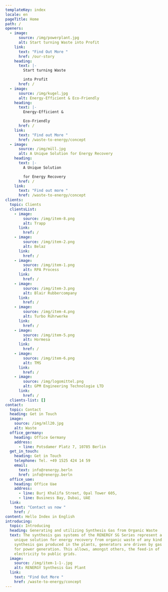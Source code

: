 ```yaml
---
templateKey: index
locale: en
pageTitle: Home
path: /
openers:
  - image:
      source: /img/powerplant.jpg
      alt: Start turning Waste into Profit
    link:
      text: "Find Out More "
      href: /our-story
    heading:
      text: |-
        Start turning Waste

        into Profit
      href: /
  - image:
      source: /img/kugel.jpg
      alt: Energy-Efficient & Eco-Friendly
    heading:
      text: |-
        Energy-Efficient &

        Eco-Friendly
      href: /
    link:
      text: "Find out More "
      href: /waste-to-energy/concept
  - image:
      source: /img/müll.jpg
      alt: A Unique Solution for Energy Recovery
    heading:
      text: |-
        A Unique Solution

        for Energy Recovery
      href: /
    link:
      text: "Find out more "
      href: /waste-to-energy/concept
clients:
  topic: Clients
  clientsList:
    - image:
        source: /img/item-8.png
        alt: Trapp
      link:
        href: /
    - image:
        source: /img/item-2.png
        alt: Belaz
      link:
        href: /
    - image:
        source: /img/item-1.png
        alt: RPA Process
      link:
        href: /
    - image:
        source: /img/item-3.png
        alt: Blair Rubbercompany
      link:
        href: /
    - image:
        source: /img/item-4.png
        alt: Turbo Rührwerke
      link:
        href: /
    - image:
        source: /img/item-5.png
        alt: Hormesa
      link:
        href: /
    - image:
        source: /img/item-6.png
        alt: TMS
      link:
        href: /
    - image:
        source: /img/logomittel.png
        alt: GPM Engineering Technologie LTD
      link:
        href: /
  clients-list: []
contact:
  topic: Contact
  heading: Get in Touch
  image:
    source: /img/mll20.jpg
    alt: Waste
  office_germany:
    heading: Office Germany
    address:
      - line: Potsdamer Platz 7, 10785 Berlin
  get_in_touch:
    heading: Get in Touch
    telephone: Tel. +49 1525 424 14 59
    email:
      text: info@renergy.berln
      href: info@renergy.berln
  office_uae:
    heading: Office Uae
    address:
      - line: Burj Khalifa Street, Opal Tower 605,
      - line: Business Bay, Dubai, UAE
  link:
    text: "Contact us now "
    href: /
content: Hello Index in English
introducing:
  topic: Introducing
  heading: Generating and utilizing Synthesis Gas from Organic Waste
  text: The synthesis gas systems of the RENERGY SG Series represent a world-wide
    unique solution for energy recovery from organic waste of any kind. With the
    synthesis gas produced in the plants, generators are driven by gas engines
    for power generation. This allows, amongst others, the feed-in of
    electricity to public grids.
  image:
    source: /img/item-1-1-.jpg
    alt: RENERGY Synthesis Gas Plant
  link:
    text: "Find Out More "
    href: /waste-to-energy/concept
---
```


